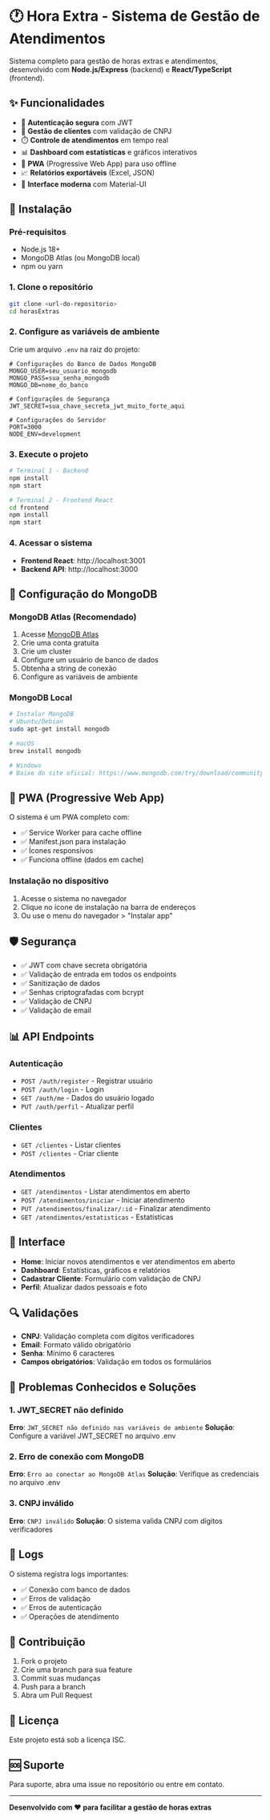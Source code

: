 # 🕐 Hora Extra - Sistema de Gestão de Atendimentos

Sistema completo para gestão de horas extras e atendimentos, desenvolvido com **Node.js/Express** (backend) e **React/TypeScript** (frontend).

## ✨ Funcionalidades

- 🔐 **Autenticação segura** com JWT
- 👥 **Gestão de clientes** com validação de CNPJ
- ⏱️ **Controle de atendimentos** em tempo real
- 📊 **Dashboard com estatísticas** e gráficos interativos
- 📱 **PWA** (Progressive Web App) para uso offline
- 📈 **Relatórios exportáveis** (Excel, JSON)
- 🎨 **Interface moderna** com Material-UI

## 🚀 Instalação

### Pré-requisitos

- Node.js 18+ 
- MongoDB Atlas (ou MongoDB local)
- npm ou yarn

### 1. Clone o repositório

```bash
git clone <url-do-repositorio>
cd horasExtras
```

### 2. Configure as variáveis de ambiente

Crie um arquivo `.env` na raiz do projeto:

```env
# Configurações do Banco de Dados MongoDB
MONGO_USER=seu_usuario_mongodb
MONGO_PASS=sua_senha_mongodb
MONGO_DB=nome_do_banco

# Configurações de Segurança
JWT_SECRET=sua_chave_secreta_jwt_muito_forte_aqui

# Configurações do Servidor
PORT=3000
NODE_ENV=development
```

### 3. Execute o projeto

```bash
# Terminal 1 - Backend
npm install
npm start

# Terminal 2 - Frontend React
cd frontend
npm install
npm start
```

### 4. Acessar o sistema

- **Frontend React**: http://localhost:3001
- **Backend API**: http://localhost:3000

## 🔧 Configuração do MongoDB

### MongoDB Atlas (Recomendado)

1. Acesse [MongoDB Atlas](https://www.mongodb.com/atlas)
2. Crie uma conta gratuita
3. Crie um cluster
4. Configure um usuário de banco de dados
5. Obtenha a string de conexão
6. Configure as variáveis de ambiente

### MongoDB Local

```bash
# Instalar MongoDB
# Ubuntu/Debian
sudo apt-get install mongodb

# macOS
brew install mongodb

# Windows
# Baixe do site oficial: https://www.mongodb.com/try/download/community
```

## 📱 PWA (Progressive Web App)

O sistema é um PWA completo com:

- ✅ Service Worker para cache offline
- ✅ Manifest.json para instalação
- ✅ Ícones responsivos
- ✅ Funciona offline (dados em cache)

### Instalação no dispositivo

1. Acesse o sistema no navegador
2. Clique no ícone de instalação na barra de endereços
3. Ou use o menu do navegador > "Instalar app"

## 🛡️ Segurança

- ✅ JWT com chave secreta obrigatória
- ✅ Validação de entrada em todos os endpoints
- ✅ Sanitização de dados
- ✅ Senhas criptografadas com bcrypt
- ✅ Validação de CNPJ
- ✅ Validação de email

## 📊 API Endpoints

### Autenticação
- `POST /auth/register` - Registrar usuário
- `POST /auth/login` - Login
- `GET /auth/me` - Dados do usuário logado
- `PUT /auth/perfil` - Atualizar perfil

### Clientes
- `GET /clientes` - Listar clientes
- `POST /clientes` - Criar cliente

### Atendimentos
- `GET /atendimentos` - Listar atendimentos em aberto
- `POST /atendimentos/iniciar` - Iniciar atendimento
- `PUT /atendimentos/finalizar/:id` - Finalizar atendimento
- `GET /atendimentos/estatisticas` - Estatísticas

## 🎨 Interface

- **Home**: Iniciar novos atendimentos e ver atendimentos em aberto
- **Dashboard**: Estatísticas, gráficos e relatórios
- **Cadastrar Cliente**: Formulário com validação de CNPJ
- **Perfil**: Atualizar dados pessoais e foto

## 🔍 Validações

- **CNPJ**: Validação completa com dígitos verificadores
- **Email**: Formato válido obrigatório
- **Senha**: Mínimo 6 caracteres
- **Campos obrigatórios**: Validação em todos os formulários

## 🚨 Problemas Conhecidos e Soluções

### 1. JWT_SECRET não definido
**Erro**: `JWT_SECRET não definido nas variáveis de ambiente`
**Solução**: Configure a variável JWT_SECRET no arquivo .env

### 2. Erro de conexão com MongoDB
**Erro**: `Erro ao conectar ao MongoDB Atlas`
**Solução**: Verifique as credenciais no arquivo .env

### 3. CNPJ inválido
**Erro**: `CNPJ inválido`
**Solução**: O sistema valida CNPJ com dígitos verificadores

## 📝 Logs

O sistema registra logs importantes:
- ✅ Conexão com banco de dados
- ✅ Erros de validação
- ✅ Erros de autenticação
- ✅ Operações de atendimento

## 🤝 Contribuição

1. Fork o projeto
2. Crie uma branch para sua feature
3. Commit suas mudanças
4. Push para a branch
5. Abra um Pull Request

## 📄 Licença

Este projeto está sob a licença ISC.

## 🆘 Suporte

Para suporte, abra uma issue no repositório ou entre em contato.

---

**Desenvolvido com ❤️ para facilitar a gestão de horas extras**
